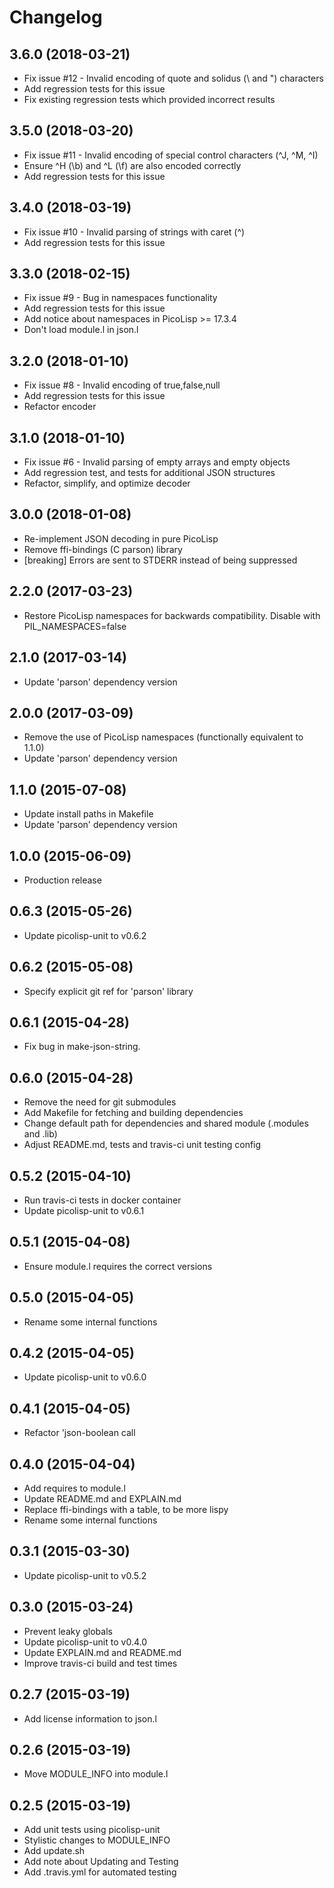 # Changelog

## 3.6.0 (2018-03-21)

  * Fix issue #12 - Invalid encoding of quote and solidus (\\ and \") characters
  * Add regression tests for this issue
  * Fix existing regression tests which provided incorrect results

## 3.5.0 (2018-03-20)

  * Fix issue #11 - Invalid encoding of special control characters (^J, ^M, ^I)
  * Ensure ^H (\b) and ^L (\f) are also encoded correctly
  * Add regression tests for this issue

## 3.4.0 (2018-03-19)

  * Fix issue #10 - Invalid parsing of strings with caret (^)
  * Add regression tests for this issue

## 3.3.0 (2018-02-15)

  * Fix issue #9 - Bug in namespaces functionality
  * Add regression tests for this issue
  * Add notice about namespaces in PicoLisp >= 17.3.4
  * Don't load module.l in json.l

## 3.2.0 (2018-01-10)

  * Fix issue #8 - Invalid encoding of true,false,null
  * Add regression tests for this issue
  * Refactor encoder

## 3.1.0 (2018-01-10)

  * Fix issue #6 - Invalid parsing of empty arrays and empty objects
  * Add regression test, and tests for additional JSON structures
  * Refactor, simplify, and optimize decoder

## 3.0.0 (2018-01-08)

  * Re-implement JSON decoding in pure PicoLisp
  * Remove ffi-bindings (C parson) library
  * [breaking] Errors are sent to STDERR instead of being suppressed

## 2.2.0 (2017-03-23)

  * Restore PicoLisp namespaces for backwards compatibility. Disable with PIL_NAMESPACES=false

## 2.1.0 (2017-03-14)

  * Update 'parson' dependency version

## 2.0.0 (2017-03-09)

  * Remove the use of PicoLisp namespaces (functionally equivalent to 1.1.0)
  * Update 'parson' dependency version

## 1.1.0 (2015-07-08)

  * Update install paths in Makefile
  * Update 'parson' dependency version

## 1.0.0 (2015-06-09)

  * Production release

## 0.6.3 (2015-05-26)

  * Update picolisp-unit to v0.6.2

## 0.6.2 (2015-05-08)

  * Specify explicit git ref for 'parson' library

## 0.6.1 (2015-04-28)

  * Fix bug in make-json-string.

## 0.6.0 (2015-04-28)

  * Remove the need for git submodules
  * Add Makefile for fetching and building dependencies
  * Change default path for dependencies and shared module (.modules and .lib)
  * Adjust README.md, tests and travis-ci unit testing config

## 0.5.2 (2015-04-10)

  * Run travis-ci tests in docker container
  * Update picolisp-unit to v0.6.1

## 0.5.1 (2015-04-08)

  * Ensure module.l requires the correct versions

## 0.5.0 (2015-04-05)

  * Rename some internal functions

## 0.4.2 (2015-04-05)

  * Update picolisp-unit to v0.6.0

## 0.4.1 (2015-04-05)

  * Refactor 'json-boolean call

## 0.4.0 (2015-04-04)

  * Add requires to module.l
  * Update README.md and EXPLAIN.md
  * Replace ffi-bindings with a table, to be more lispy
  * Rename some internal functions

## 0.3.1 (2015-03-30)

  * Update picolisp-unit to v0.5.2

## 0.3.0 (2015-03-24)

  * Prevent leaky globals
  * Update picolisp-unit to v0.4.0
  * Update EXPLAIN.md and README.md
  * Improve travis-ci build and test times

## 0.2.7 (2015-03-19)

  * Add license information to json.l

## 0.2.6 (2015-03-19)

  * Move MODULE_INFO into module.l

## 0.2.5 (2015-03-19)

  * Add unit tests using picolisp-unit
  * Stylistic changes to MODULE_INFO
  * Add update.sh
  * Add note about Updating and Testing
  * Add .travis.yml for automated testing
